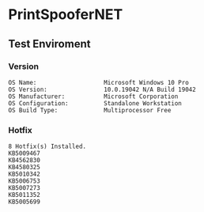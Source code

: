 # PrintSpooferNET
## Test Enviroment
### Version
```
OS Name:                   Microsoft Windows 10 Pro
OS Version:                10.0.19042 N/A Build 19042
OS Manufacturer:           Microsoft Corporation
OS Configuration:          Standalone Workstation
OS Build Type:             Multiprocessor Free
```
### Hotfix
```
8 Hotfix(s) Installed.
KB5009467
KB4562830
KB4580325
KB5010342
KB5006753
KB5007273
KB5011352
KB5005699
```
